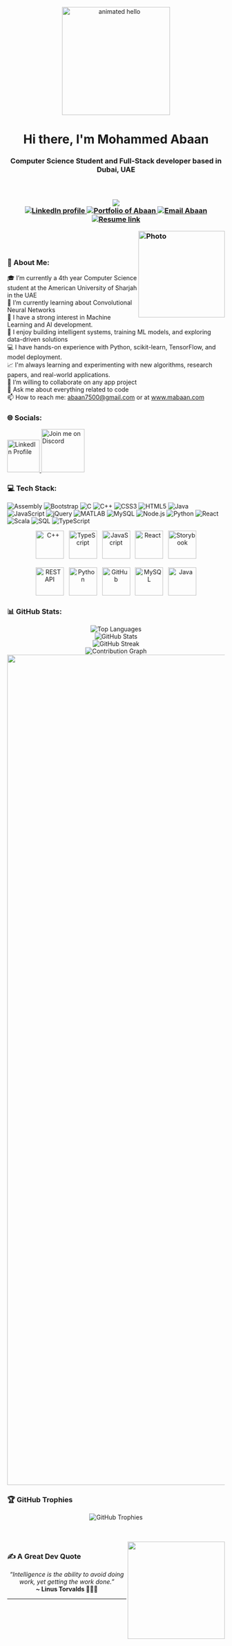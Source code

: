 <!-- Centered waving hello GIF -->
<p align="center">
      <img 
        src="https://github.com/Anmol-Baranwal/Cool-GIFs-For-GitHub/assets/74038190/9be4d344-6782-461a-b5a6-32a07bf7b34e" 
        width="250" 
        alt="animated hello" 
  </p>
      
<!-- Header introduction -->
<h1 align="center">Hi there, I'm Mohammed Abaan </h1>
<h3 align="center">Computer Science Student and Full-Stack developer based in Dubai, UAE<h3>
<br>
<!-- Visitor badge and contact links -->
<p align="center">
  <img src="https://api.visitorbadge.io/api/visitors?path=https%3A%2F%2Fgithub.com%2Fmabaan%2Fmabaan&label=VISITORS&labelColor=%23000&countColor=%230A0209" /><br>
  <a href="https://www.linkedin.com/in/mohammed-abaan-0245ba289/">
  <img src="https://img.shields.io/badge/LinkedIn-d5d5d5?style=for-the-badge&logo=linkedin&logoColor=0A0209" alt="LinkedIn profile" />
</a>

<a href="https://mabaan.com/?i=1">
  <img src="https://img.shields.io/badge/portfolio-d5d5d5?style=for-the-badge&logo=internet-explorer&logoColor=0A0209" alt="Portfolio of Abaan" />
</a>

<a href="mailto:abaan7500@gmail.com">
  <img src="https://img.shields.io/badge/Gmail-d5d5d5?style=for-the-badge&logo=gmail&logoColor=0A0209" alt="Email Abaan" />
</a>

<a href="https://mabaan.com/Mohammed%20Abaan%20Resume.pdf">
  <img src="https://img.shields.io/badge/Resume-d5d5d5?style=for-the-badge&logo=readthedocs&logoColor=0A0209" alt="Resume link" />
</a>
</p>

<img align="right" src="https://github.com/user-attachments/assets/f400e102-75db-40e9-8dfe-dad0dd95d598" alt="Photo" width=200px><br /><br />

<!-- About section with emojis -->
### 💫 About Me:
🎓 I’m currently a 4th year Computer Science student at the American University of Sharjah in the UAE<br>🌱 I’m currently learning about Convolutional Neural Networks<br> 🔭 I have a strong interest in Machine Learning and AI development. <br> 🧠 I enjoy building intelligent systems, training ML models, and exploring data-driven solutions <br>💻 I have hands-on experience with Python, scikit-learn, TensorFlow, and model deployment. <br> 📈 I'm always learning and experimenting with new algorithms, research papers, and real-world applications. <br>
👯 I’m willing to collaborate on any app project<br>💬 Ask me about everything related to code<br>📫 How to reach me: abaan7500@gmail.com or at www.mabaan.com<br>

<!-- Social icons with animation -->
### 🌐 Socials:
<a href="https://www.linkedin.com/in/mohammed-abaan-0245ba289/" target="_blank">
  <img src="https://user-images.githubusercontent.com/74038190/235294012-0a55e343-37ad-4b0f-924f-c8431d9d2483.gif" width="75" alt="LinkedIn Profile" />
</a>
<a href="https://discord.gg/8PbrByhYqF" target="_blank">
  <img src="https://user-images.githubusercontent.com/74038190/235294015-47144047-25ab-417c-af1b-6746820a20ff.gif" width="100" alt="Join me on Discord" />
</a>
<br>


<!-- Tech stack badges section -->
### 💻 Tech Stack:
<!-- Badges for each language and tool -->
<!-- These showcase your development skills visually using shields.io -->
![Assembly](https://img.shields.io/badge/-x86%20Assembly-555555?style=for-the-badge)
![Bootstrap](https://img.shields.io/badge/-Bootstrap-563D7C?style=for-the-badge&logo=bootstrap&logoColor=white)
![C](https://img.shields.io/badge/-C-A8B9CC?style=for-the-badge&logo=c&logoColor=black)
![C++](https://img.shields.io/badge/-C++-00599C?style=for-the-badge&logo=c%2B%2B&logoColor=white)
![CSS3](https://img.shields.io/badge/-CSS3-1572B6?style=for-the-badge&logo=css3&logoColor=white)
![HTML5](https://img.shields.io/badge/-HTML5-E34F26?style=for-the-badge&logo=html5&logoColor=white)
![Java](https://img.shields.io/badge/-Java-007396?style=for-the-badge&logo=java&logoColor=white)
![JavaScript](https://img.shields.io/badge/-JavaScript-F7DF1E?style=for-the-badge&logo=javascript&logoColor=black)
![jQuery](https://img.shields.io/badge/-jQuery-0769AD?style=for-the-badge&logo=jquery&logoColor=white)
![MATLAB](https://img.shields.io/badge/-MATLAB-0076A8?style=for-the-badge&logo=mathworks&logoColor=white)
![MySQL](https://img.shields.io/badge/-MySQL-4479A1?style=for-the-badge&logo=mysql&logoColor=white)
![Node.js](https://img.shields.io/badge/-Node.js-339933?style=for-the-badge&logo=node.js&logoColor=white)
![Python](https://img.shields.io/badge/-Python-3776AB?style=for-the-badge&logo=python&logoColor=white)
![React](https://img.shields.io/badge/-React-20232A?style=for-the-badge&logo=react&logoColor=61DAFB)
![Scala](https://img.shields.io/badge/-Scala-DC322F?style=for-the-badge&logo=scala&logoColor=white)
![SQL](https://img.shields.io/badge/-SQL-4479A1?style=for-the-badge&logo=postgresql&logoColor=white)
![TypeScript](https://img.shields.io/badge/-TypeScript-3178C6?style=for-the-badge&logo=typescript&logoColor=white)
<!-- Tech icons from techstack-generator.vercel.app -->
<p align="center">
  <img src="https://techstack-generator.vercel.app/cpp-icon.svg" alt="C++" width="65" height="65" />
  &nbsp;
  <img src="https://techstack-generator.vercel.app/ts-icon.svg" alt="TypeScript" width="65" height="65" />
  &nbsp;
  <img src="https://techstack-generator.vercel.app/js-icon.svg" alt="JavaScript" width="65" height="65" />
  &nbsp;
  <img src="https://techstack-generator.vercel.app/react-icon.svg" alt="React" width="65" height="65" />
  &nbsp;
  <img src="https://techstack-generator.vercel.app/storybook-icon.svg" alt="Storybook" width="65" height="65" />
  <br><br>
  <img src="https://techstack-generator.vercel.app/restapi-icon.svg" alt="REST API" width="65" height="65" />
  &nbsp;
  <img src="https://techstack-generator.vercel.app/python-icon.svg" alt="Python" width="65" height="65" />
  &nbsp;
  <img src="https://techstack-generator.vercel.app/github-icon.svg" alt="GitHub" width="65" height="65" />
  &nbsp;
  <img src="https://techstack-generator.vercel.app/mysql-icon.svg" alt="MySQL" width="65" height="65" />
  &nbsp;
  <img src="https://techstack-generator.vercel.app/java-icon.svg" alt="Java" width="65" height="65" />
</p>

<!-- GitHub stats section -->
### 📊 GitHub Stats:
<div align="center">
  <!-- Language stats -->
  <img src="https://github-readme-stats.vercel.app/api/top-langs/?username=mabaan&theme=dark&hide_border=true&include_all_commits=true&count_private=true&layout=compact" alt="Top Languages" /><br>
  <!-- GitHub overview -->
  <img src="https://github-readme-stats.vercel.app/api?username=mabaan&theme=merko&show_icons=true" alt="GitHub Stats" /><br>
  <!-- GitHub Streaks -->
<img src="https://github-readme-streak-stats-eight.vercel.app/?user=mabaan&theme=tokyonight" alt="GitHub Streak" /><br>
  <!-- Contribution graph -->
  <img src="https://github-readme-activity-graph.vercel.app/graph?username=mabaan&bg_color=161b22&color=ffffff&line=d5d5d5&point=a76c6c&area=true&hide_border=true&hide_title=true" alt="Contribution Graph" />
</div>

<!-- Horizontal divider -->
<img src="https://www.animatedimages.org/data/media/562/animated-line-image-0184.gif" width="1920" />

<!-- Trophy section using vercel trophy API -->
### 🏆 GitHub Trophies
<p align="center">
  <img 
    src="https://github-trophies.vercel.app/?username=mabaan&theme=discord&no-frame=true&no-bg=true&margin-w=4&title=MultiLanguage,LongTimeUser,Issues,Commits,PullRequest,Repositories,Stars,Followers&row=2&column=4" 
    alt="GitHub Trophies" 
  />
</p>

<!-- Decorative dev gif + quote -->
<br><br>
<img align="right" src="https://user-images.githubusercontent.com/74038190/225813708-98b745f2-7d22-48cf-9150-083f1b00d6c9.gif" width="225">

<!-- Inspirational quote -->
### ✍️ A Great Dev Quote

<p align="center">
  <em>“Intelligence is the ability to avoid doing work, yet getting the work done.”</em><br>
  <strong>~ Linus Torvalds 🧔‍♂️🐧</strong>
</p>

<!-- End of file -->
---
